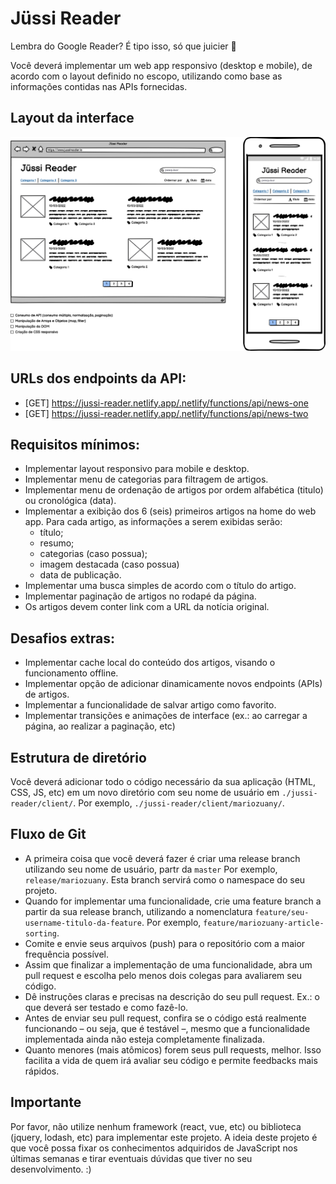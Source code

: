 # Jüssi Reader

Lembra do Google Reader? É tipo isso, só que juicier 🧃

Você deverá implementar um web app responsivo (desktop e mobile), de acordo com o layout definido no escopo, utilizando como base as informações contidas nas APIs fornecidas.

## Layout da interface

![Jüssi Reader Wireframe](src/images/jussi_reader_wireframe.png)

## URLs dos endpoints da API: 
- [GET] https://jussi-reader.netlify.app/.netlify/functions/api/news-one
- [GET] https://jussi-reader.netlify.app/.netlify/functions/api/news-two

## Requisitos mínimos:
- Implementar layout responsivo para mobile e desktop.
- Implementar menu de categorias para filtragem de artigos.
- Implementar menu de ordenação de artigos por ordem alfabética (titulo) ou cronológica (data).
- Implementar a exibição dos 6 (seis) primeiros artigos na home do web app. Para cada artigo, as informações a serem exibidas serão:
    - título;
    - resumo;
    - categorias (caso possua);
    - imagem destacada (caso possua)
    - data de publicação.
- Implementar uma busca simples de acordo com o título do artigo.
- Implementar paginação de artigos no rodapé da página.
- Os artigos devem conter link com a URL da notícia original.

## Desafios extras:
- Implementar cache local do conteúdo dos artigos, visando o funcionamento offline. 
- Implementar opção de adicionar dinamicamente novos endpoints (APIs) de artigos.
- Implementar a funcionalidade de salvar artigo como favorito. 
- Implementar transições e animações de interface (ex.: ao carregar a página, ao realizar a paginação, etc)

## Estrutura de diretório
Você deverá adicionar todo o código necessário da sua aplicação (HTML, CSS, JS, etc) em um novo diretório com seu nome de usuário em `./jussi-reader/client/`. Por exemplo, `./jussi-reader/client/mariozuany/`.

## Fluxo de Git

- A primeira coisa que você deverá fazer é criar uma release branch utilizando seu nome de usuário, partr da `master` Por exemplo, `release/mariozuany`. Esta branch servirá como o namespace do seu projeto.
- Quando for implementar uma funcionalidade, crie uma feature branch a partir da sua release branch, utilizando a nomenclatura `feature/seu-username-titulo-da-feature`. Por exemplo, `feature/mariozuany-article-sorting`.
- Comite e envie seus arquivos (push) para o repositório com a maior frequência possível.
- Assim que finalizar a implementação de uma funcionalidade, abra um pull request e escolha pelo menos dois colegas para avaliarem seu código.
- Dê instruções claras e precisas na descrição do seu pull request. Ex.: o que deverá ser testado e como fazê-lo.
- Antes de enviar seu pull request, confira se o código está realmente funcionando – ou seja, que é testável –, mesmo que a funcionalidade implementada ainda não esteja completamente finalizada.
- Quanto menores (mais atômicos) forem seus pull requests, melhor. Isso facilita a vida de quem irá avaliar seu código e permite feedbacks mais rápidos. 

## Importante
Por favor, não utilize nenhum framework (react, vue, etc) ou biblioteca (jquery, lodash, etc) para implementar este projeto. A ideia deste projeto é que você possa fixar os conhecimentos adquiridos de JavaScript nos últimas semanas e tirar eventuais dúvidas que tiver no seu desenvolvimento. :)


